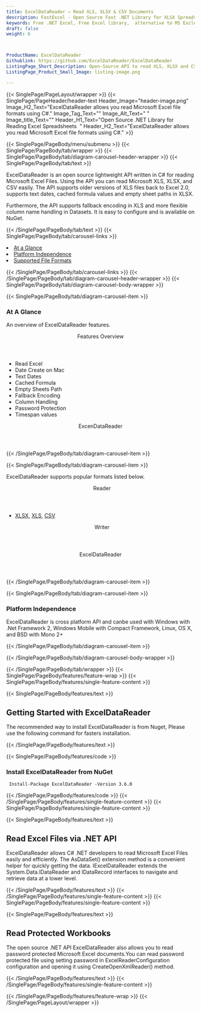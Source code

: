 ```yaml
---
title: ExcelDataReader – Read XLS, XLSX & CSV Documents
description: FastExcel - Open Source Fast .NET Library for XLSX Spreadsheets. Generate, Edit, manage Rows or Cells and add Comments to Excel files in a fast way via C# API.
keywords: Free .NET Excel, Free Excel library,  alternative to MS Excle, .NET XLSX API, .NET XLSX library,  C# Excel API, .NET Excel Library, C# Spreadsheets API, create spreadsheet, add comments to cells,  Read XLSX files, manage Rows or Cells, add Comments to Excel, 
draft: false
weight: 6



ProductName: ExcelDataReader
Githublink: https://github.com/ExcelDataReader/ExcelDataReader
ListingPage_Short_Description: Open-Source API to read XLS, XLSX and CSV fileformat for Excel(2.0-2007) .
ListingPage_Product_Small_Image: listing-image.png 

---
```


{{< SinglePage/PageLayout/wrapper >}}
{{< SinglePage/PageHeader/header-text
Header_Image="header-image.png"
Image_H2_Text="ExcelDataReader allows you read Microsoft Excel file formats using C#."
Image_Tag_Text=""
Image_Alt_Text=" "
Image_title_Text=""
Header_H1_Text="Open Source .NET Library for Reading Excel Spreadsheets  "
Header_H2_Text="ExcelDataReader allows you read Microsoft Excel file formats using C#." >}}

{{< SinglePage/PageBody/menu/submenu >}}
{{< SinglePage/PageBody/tab/wrapper >}}
{{< SinglePage/PageBody/tab/diagram-carousel-header-wrapper >}}
{{< SinglePage/PageBody/tab/text >}}



<p>ExcelDataReader is an open source lightweight API written in C# for reading Microsoft Excel Files. Using the API you can read Microsoft XLS, XLSX, and CSV easily. The API supports older versions of XLS files back to Excel 2.0, supports text dates, cached formula values and empty sheet paths in XLSX.</p>
<p>Furthermore, the API supports fallback encoding in XLS and more flexible column name handling in Datasets. It is easy to configure and is available on NuGet.</p>

{{< /SinglePage/PageBody/tab/text >}}
{{< SinglePage/PageBody/tab/carousel-links >}}

<li data-target="#diagramcarousel" data-slide-to="0"><a href="#">At a Glance</a></li>
<li data-target="#diagramcarousel" data-slide-to="2"><a href="#">Platform Independence</a></li>
<li data-target="#diagramcarousel" data-slide-to="1"><a class="activetab" href="#">Supported File Formats</a></li>


{{< /SinglePage/PageBody/tab/carousel-links >}}
{{< /SinglePage/PageBody/tab/diagram-carousel-header-wrapper >}}
{{< SinglePage/PageBody/tab/diagram-carousel-body-wrapper >}}

{{< SinglePage/PageBody/tab/diagram-carousel-item >}}
<h3>At A Glance</h3>
<p>An overview of ExcelDataReader features.</p>
<div class="diagram1 d1-poi">
<div class="d1-row">
<div class="d1-col d1-left"><header>Features Overview</header>
<ul>
<li>Read Excel</li>
<li>Date Create on Mac</li>
<li>Text Dates</li>
<li>Cached Formula</li>
<li>Empty Sheets Path</li>
<li>Fallback Encoding</li>
<li>Column Handling</li>
<li>Password Protection</li>
<li>Timespan values</li>
</ul>
</div>
<!--/left--></div>
<div class="d1-logo" style="border: none;"><header>ExcenDataReader</header><footer><small></small></footer></div>
<!--/logo--></div>
<!--/diagram1-->
{{< /SinglePage/PageBody/tab/diagram-carousel-item >}}

{{< SinglePage/PageBody/tab/diagram-carousel-item >}}
<p>ExcelDataReader supports popular formats listed below.</p>
<div class="diagram1 d2  d1-poi">
<div class="d1-row">
<div class="d1-col d1-left"><header><i class="fa fa-arrows-v "> </i> Reader</header>
<ul>
<li><a href="https://wiki.fileformat.com/spreadsheet/xlsx/">XLSX</a>, <a href="https://wiki.fileformat.com/spreadsheet/xls/">XLS</a>, <a href="https://wiki.fileformat.com/spreadsheet/csv/">CSV</a></li>
</ul>
</div>
<!--/left-->
<div class="d1-col d1-right"><header><i class="fa  fa-long-arrow-down"> </i> Writer</header></div>
<!--/right--></div>
<!--/row-->
<div class="d1-logo" style="border: none;"><!--<img src='listing-image.png' alt="Compression APIs for .NET" />--><header>ExcelDataReader</header><footer><small></small></footer></div>
<!--/logo--></div>
<!--/diagram2-->
{{< /SinglePage/PageBody/tab/diagram-carousel-item >}}

{{< SinglePage/PageBody/tab/diagram-carousel-item >}}
<h3>Platform Independence</h3>
<p>ExcelDataReader is cross platform API and canbe used with Windows with .Net Framework 2, Windows Mobile with Compact Framework, Linux, OS X, and BSD with Mono 2+</p>
{{< /SinglePage/PageBody/tab/diagram-carousel-item >}}

{{< /SinglePage/PageBody/tab/diagram-carousel-body-wrapper >}}

{{< /SinglePage/PageBody/tab/wrapper >}}
{{< SinglePage/PageBody/features/feature-wrap >}}
{{< SinglePage/PageBody/features/single-feature-content >}}

{{< SinglePage/PageBody/features/text >}}
<h2 class="h2title">Getting Started with ExcelDataReader</h2>
<p>The recommended way to install ExcelDataReader is from Nuget, Please use the following command for fasters installation.</p>
{{< /SinglePage/PageBody/features/text >}}

{{< SinglePage/PageBody/features/code >}}
<h3>Install ExcelDataReader from NuGet</h3>
<pre><code class="html"> Install-Package ExcelDataReader -Version 3.6.0</code></pre>


{{< /SinglePage/PageBody/features/code >}}
{{< /SinglePage/PageBody/features/single-feature-content >}}
{{< SinglePage/PageBody/features/single-feature-content >}}

{{< SinglePage/PageBody/features/text >}}
<h2 class="h2title">Read Excel Files via .NET API</h2>
<p>ExcelDataReader allows C# .NET developers to read Microsoft Excel Files easily and efficiently. The AsDataSet() extension method is a convenient helper for quickly getting the data. IExcelDataReader extends the System.Data.IDataReader and IDataRecord interfaces to navigate and retrieve data at a lower level.</p>

{{< /SinglePage/PageBody/features/text >}}
{{< /SinglePage/PageBody/features/single-feature-content >}}
{{< SinglePage/PageBody/features/single-feature-content >}}

{{< SinglePage/PageBody/features/text >}}
<h2 class="h2title">Read Protected Workbooks</h2>
<p>The open source .NET API ExcelDataReader also allows you to read password protected Microsoft Excel documents.You can read password protected file using setting password in ExcelReaderConfiguration configuration and opening it using CreateOpenXmlReader() method.</p>

{{< /SinglePage/PageBody/features/text >}}
{{< /SinglePage/PageBody/features/single-feature-content >}}

{{< /SinglePage/PageBody/features/feature-wrap >}}
{{< /SinglePage/PageLayout/wrapper >}}